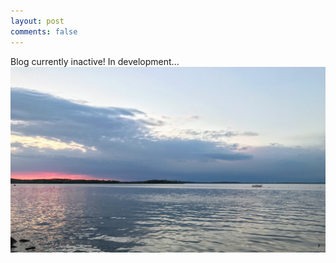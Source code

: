 ```yaml
---
layout: post
comments: false
---
```


Blog currently inactive!  In development...
![](../images/IMG_0150.JPG)

